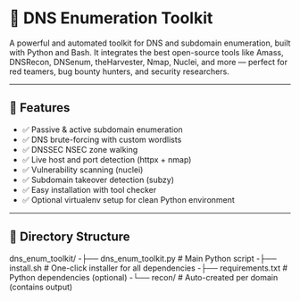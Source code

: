 # 🧰 DNS Enumeration Toolkit

A powerful and automated toolkit for DNS and subdomain enumeration, built with Python and Bash. It integrates the best open-source tools like Amass, DNSRecon, DNSenum, theHarvester, Nmap, Nuclei, and more — perfect for red teamers, bug bounty hunters, and security researchers.

---

## 🚀 Features

- ✅ Passive & active subdomain enumeration
- ✅ DNS brute-forcing with custom wordlists
- ✅ DNSSEC NSEC zone walking
- ✅ Live host and port detection (httpx + nmap)
- ✅ Vulnerability scanning (nuclei)
- ✅ Subdomain takeover detection (subzy)
- ✅ Easy installation with tool checker
- ✅ Optional virtualenv setup for clean Python environment

---

## 📂 Directory Structure
dns_enum_toolkit/
-├── dns_enum_toolkit.py # Main Python script
-├── install.sh # One-click installer for all dependencies
-├── requirements.txt # Python dependencies (optional)
-└── recon/ # Auto-created per domain (contains output)
